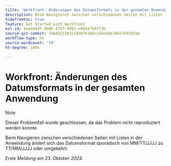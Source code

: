 ```yaml
---
title: 'Workfront: Änderungen des Datumsformats in der gesamten Anwendung'
description: Beim Navigieren zwischen verschiedenen Seiten mit Listen in der Anwendung ändert sich das Datumsformat sporadisch von MM/TT/JJJJ zu TT/MM/JJJJ oder umgekehrt.
hidefromtoc: true
feature: Get Started with Workfront
exl-id: baeed4df-8b86-4767-9991-c0b947b07f3b
source-git-commit: 7b66d253831c83bf6166cc5be39e18be704503a6
workflow-type: ht
source-wordcount: '79'
ht-degree: 100%

---
```


# Workfront: Änderungen des Datumsformats in der gesamten Anwendung

>[!NOTE]
>
>Dieser Problemfall wurde geschlossen, da das Problem nicht reproduziert werden konnte.

Beim Navigieren zwischen verschiedenen Seiten mit Listen in der Anwendung ändert sich das Datumsformat sporadisch von MM/TT/JJJJ zu TT/MM/JJJJ oder umgekehrt.

_Erste Meldung am 23. Oktober 2024._
